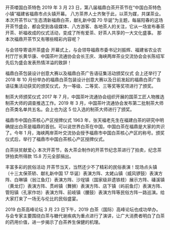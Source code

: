 开茶喽国白茶特色
2019 年 3 月 23 日，第八届福鼎白茶开茶节在“中国白茶特色小镇”福建省福鼎市点头镇开幕。
八方茶界人士齐聚于此，以茶为媒，共谋茶业。本次开茶节以“生态清新福鼎白茶，献礼新中国 70 华诞”为主题，每届阳春的这场开茶节盛会，都会受到各级媒体、八方游客、各地茶人的关注，它从一场宣布春茶开茶、祈福收成的仪式活动，变成了所有爱茶、好茶人共享的一大文化盛事。
那本次福鼎开茶节又有哪些精彩内容呢？

与会领导寄语开茶盛会
开幕式上，与会领导福鼎市委书记刘振辉、福建省农业农村厅厅长黄华康、中国茶叶流通协会会长王庆、海峡两岸茶业交流协会会长陈绍军先后为盛会发表热情洋溢的致辞！

福鼎白茶包装设计创意大赛以及福鼎白茶广告语征集活动颁奖仪式
会上还举行了 2018 年 10 月份举办的福鼎白茶包装设计创意大赛以及日前发起的福鼎白茶广告语征集活动获奖的颁奖仪式，为一等级、二等奖、三等奖等奖项进行了颁奖。

制茶大师颁奖仪式
2017 年 7 月，中国茶叶流通协会组织开展的国茶工匠人物推选制茶大师的调查推选工作。2019 年 3 月，中国茶叶流通协会发布第二批制茶大师白茶类名单共五名。会上也为这 5 位入选的制茶大师进行了颁奖。

福鼎市中国白茶核心产区授牌仪式
1963 年，张天福老先生在福建白茶的研究中明确提出白茶是福鼎的首创。可以说世界白茶在中国，中国白茶在福鼎是大家的共识了。今年 1 月，海峡两岸茶叶交流协会授予福鼎市中国白茶核心产区的称号。颁奖仪式后，举行了福鼎市中国白茶核心产区授牌仪式。

白茶扶贫献爱心
本次开茶节，各大茶企制作的开茶节纪念茶进行了拍卖，纪念茶饼拍卖所得款 15.8 万元全部捐出。

丰富多彩的民俗活动
开茶节当天，当然还少不了精彩的民俗表演！现场点头镇（十三太保茶轿、献礼新中国 17 华诞）表演方阵、太姥山镇（威风锣鼓）表演方阵、白琳镇（翁江鱼灯）表演方阵、沙埕镇（国家级非遗铁枝）展示方阵、磻溪镇（黄龙灯）表演方阵、贯岭镇（舞狮）表演方阵、店下镇（屿前鱼灯）表演方阵、管阳镇（孔家作坊）表演方阵、前岐镇（腰鼓）表演方阵等民俗方阵一路巡演。给大家打来了一场无与伦比的民俗盛宴。

2019 白茶高峰论坛
3 月 23 日下午，2019 白茶（国际）高峰论坛也成功举办。与会专家主要围绕白茶与糖代谢疾病为重点进行了演讲，让广大消费者明白了白茶的药用价值，进一步揭示了白茶养生保健的机理。
